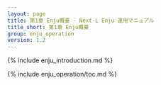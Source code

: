 ```yaml
---
layout: page
title: 第1章 Enju概要 - Next-L Enju 運用マニュアル
title_short: 第1章 Enju概要
group: enju_operation
version: 1.2
---
```


{% include  enju_introduction.md %}

{% include enju_operation/toc.md %}
